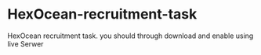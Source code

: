 # HexOcean-recruitment-task
HexOcean recruitment task. you should through download and enable using live Serwer
